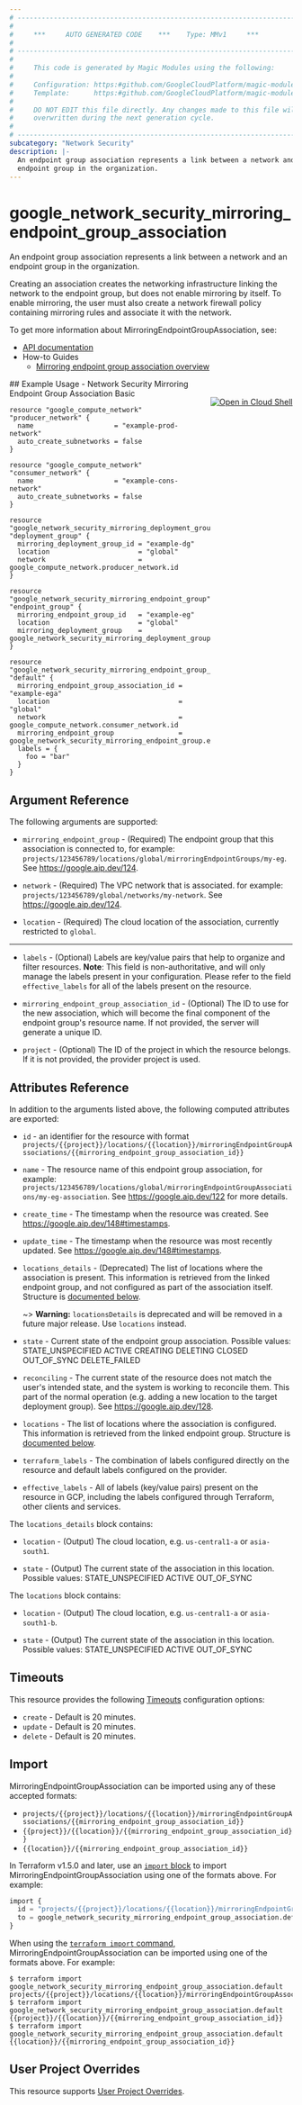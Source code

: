 ```yaml
---
# ----------------------------------------------------------------------------
#
#     ***     AUTO GENERATED CODE    ***    Type: MMv1     ***
#
# ----------------------------------------------------------------------------
#
#     This code is generated by Magic Modules using the following:
#
#     Configuration: https:#github.com/GoogleCloudPlatform/magic-modules/tree/main/mmv1/products/networksecurity/MirroringEndpointGroupAssociation.yaml
#     Template:      https:#github.com/GoogleCloudPlatform/magic-modules/tree/main/mmv1/templates/terraform/resource.html.markdown.tmpl
#
#     DO NOT EDIT this file directly. Any changes made to this file will be
#     overwritten during the next generation cycle.
#
# ----------------------------------------------------------------------------
subcategory: "Network Security"
description: |-
  An endpoint group association represents a link between a network and an
  endpoint group in the organization.
---
```


# google_network_security_mirroring_endpoint_group_association

An endpoint group association represents a link between a network and an
endpoint group in the organization.

Creating an association creates the networking infrastructure linking the
network to the endpoint group, but does not enable mirroring by itself.
To enable mirroring, the user must also create a network firewall policy
containing mirroring rules and associate it with the network.


To get more information about MirroringEndpointGroupAssociation, see:

* [API documentation](https://cloud.google.com/network-security-integration/docs/reference/rest/v1/projects.locations.mirroringEndpointGroupAssociations)
* How-to Guides
    * [Mirroring endpoint group association overview](https://cloud.google.com/network-security-integration/docs/out-of-band/endpoint-groups-overview#mirroring-endpoint-group-association)

<div class = "oics-button" style="float: right; margin: 0 0 -15px">
  <a href="https://console.cloud.google.com/cloudshell/open?cloudshell_git_repo=https%3A%2F%2Fgithub.com%2Fterraform-google-modules%2Fdocs-examples.git&cloudshell_image=gcr.io%2Fcloudshell-images%2Fcloudshell%3Alatest&cloudshell_print=.%2Fmotd&cloudshell_tutorial=.%2Ftutorial.md&cloudshell_working_dir=network_security_mirroring_endpoint_group_association_basic&open_in_editor=main.tf" target="_blank">
    <img alt="Open in Cloud Shell" src="//gstatic.com/cloudssh/images/open-btn.svg" style="max-height: 44px; margin: 32px auto; max-width: 100%;">
  </a>
</div>
## Example Usage - Network Security Mirroring Endpoint Group Association Basic


```hcl
resource "google_compute_network" "producer_network" {
  name                    = "example-prod-network"
  auto_create_subnetworks = false
}

resource "google_compute_network" "consumer_network" {
  name                    = "example-cons-network"
  auto_create_subnetworks = false
}

resource "google_network_security_mirroring_deployment_group" "deployment_group" {
  mirroring_deployment_group_id = "example-dg"
  location                      = "global"
  network                       = google_compute_network.producer_network.id
}

resource "google_network_security_mirroring_endpoint_group" "endpoint_group" {
  mirroring_endpoint_group_id   = "example-eg"
  location                      = "global"
  mirroring_deployment_group    = google_network_security_mirroring_deployment_group.deployment_group.id
}

resource "google_network_security_mirroring_endpoint_group_association" "default" {
  mirroring_endpoint_group_association_id = "example-ega"
  location                                = "global"
  network                                 = google_compute_network.consumer_network.id
  mirroring_endpoint_group                = google_network_security_mirroring_endpoint_group.endpoint_group.id
  labels = {
    foo = "bar"
  }
}
```

## Argument Reference

The following arguments are supported:


* `mirroring_endpoint_group` -
  (Required)
  The endpoint group that this association is connected to, for example:
  `projects/123456789/locations/global/mirroringEndpointGroups/my-eg`.
  See https://google.aip.dev/124.

* `network` -
  (Required)
  The VPC network that is associated. for example:
  `projects/123456789/global/networks/my-network`.
  See https://google.aip.dev/124.

* `location` -
  (Required)
  The cloud location of the association, currently restricted to `global`.


- - -


* `labels` -
  (Optional)
  Labels are key/value pairs that help to organize and filter resources.
  **Note**: This field is non-authoritative, and will only manage the labels present in your configuration.
  Please refer to the field `effective_labels` for all of the labels present on the resource.

* `mirroring_endpoint_group_association_id` -
  (Optional)
  The ID to use for the new association, which will become the final
  component of the endpoint group's resource name. If not provided, the
  server will generate a unique ID.

* `project` - (Optional) The ID of the project in which the resource belongs.
    If it is not provided, the provider project is used.


## Attributes Reference

In addition to the arguments listed above, the following computed attributes are exported:

* `id` - an identifier for the resource with format `projects/{{project}}/locations/{{location}}/mirroringEndpointGroupAssociations/{{mirroring_endpoint_group_association_id}}`

* `name` -
  The resource name of this endpoint group association, for example:
  `projects/123456789/locations/global/mirroringEndpointGroupAssociations/my-eg-association`.
  See https://google.aip.dev/122 for more details.

* `create_time` -
  The timestamp when the resource was created.
  See https://google.aip.dev/148#timestamps.

* `update_time` -
  The timestamp when the resource was most recently updated.
  See https://google.aip.dev/148#timestamps.

* `locations_details` -
  (Deprecated)
  The list of locations where the association is present. This information
  is retrieved from the linked endpoint group, and not configured as part
  of the association itself.
  Structure is [documented below](#nested_locations_details).

  ~> **Warning:** `locationsDetails` is deprecated and will be removed in a future major release. Use `locations` instead.

* `state` -
  Current state of the endpoint group association.
  Possible values:
  STATE_UNSPECIFIED
  ACTIVE
  CREATING
  DELETING
  CLOSED
  OUT_OF_SYNC
  DELETE_FAILED

* `reconciling` -
  The current state of the resource does not match the user's intended state,
  and the system is working to reconcile them. This part of the normal
  operation (e.g. adding a new location to the target deployment group).
  See https://google.aip.dev/128.

* `locations` -
  The list of locations where the association is configured. This information
  is retrieved from the linked endpoint group.
  Structure is [documented below](#nested_locations).

* `terraform_labels` -
  The combination of labels configured directly on the resource
   and default labels configured on the provider.

* `effective_labels` -
  All of labels (key/value pairs) present on the resource in GCP, including the labels configured through Terraform, other clients and services.


<a name="nested_locations_details"></a>The `locations_details` block contains:

* `location` -
  (Output)
  The cloud location, e.g. `us-central1-a` or `asia-south1`.

* `state` -
  (Output)
  The current state of the association in this location.
  Possible values:
  STATE_UNSPECIFIED
  ACTIVE
  OUT_OF_SYNC

<a name="nested_locations"></a>The `locations` block contains:

* `location` -
  (Output)
  The cloud location, e.g. `us-central1-a` or `asia-south1-b`.

* `state` -
  (Output)
  The current state of the association in this location.
  Possible values:
  STATE_UNSPECIFIED
  ACTIVE
  OUT_OF_SYNC

## Timeouts

This resource provides the following
[Timeouts](https://developer.hashicorp.com/terraform/plugin/sdkv2/resources/retries-and-customizable-timeouts) configuration options:

- `create` - Default is 20 minutes.
- `update` - Default is 20 minutes.
- `delete` - Default is 20 minutes.

## Import


MirroringEndpointGroupAssociation can be imported using any of these accepted formats:

* `projects/{{project}}/locations/{{location}}/mirroringEndpointGroupAssociations/{{mirroring_endpoint_group_association_id}}`
* `{{project}}/{{location}}/{{mirroring_endpoint_group_association_id}}`
* `{{location}}/{{mirroring_endpoint_group_association_id}}`


In Terraform v1.5.0 and later, use an [`import` block](https://developer.hashicorp.com/terraform/language/import) to import MirroringEndpointGroupAssociation using one of the formats above. For example:

```tf
import {
  id = "projects/{{project}}/locations/{{location}}/mirroringEndpointGroupAssociations/{{mirroring_endpoint_group_association_id}}"
  to = google_network_security_mirroring_endpoint_group_association.default
}
```

When using the [`terraform import` command](https://developer.hashicorp.com/terraform/cli/commands/import), MirroringEndpointGroupAssociation can be imported using one of the formats above. For example:

```
$ terraform import google_network_security_mirroring_endpoint_group_association.default projects/{{project}}/locations/{{location}}/mirroringEndpointGroupAssociations/{{mirroring_endpoint_group_association_id}}
$ terraform import google_network_security_mirroring_endpoint_group_association.default {{project}}/{{location}}/{{mirroring_endpoint_group_association_id}}
$ terraform import google_network_security_mirroring_endpoint_group_association.default {{location}}/{{mirroring_endpoint_group_association_id}}
```

## User Project Overrides

This resource supports [User Project Overrides](https://registry.terraform.io/providers/hashicorp/google/latest/docs/guides/provider_reference#user_project_override).
